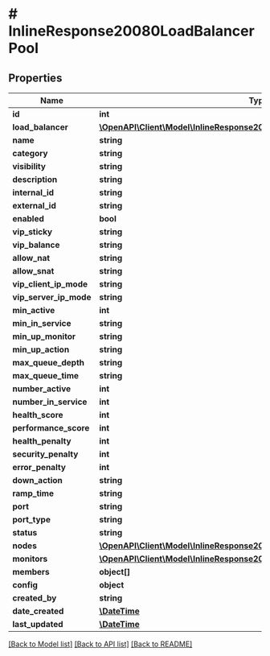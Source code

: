 # # InlineResponse20080LoadBalancerPool

## Properties

Name | Type | Description | Notes
------------ | ------------- | ------------- | -------------
**id** | **int** |  | [optional]
**load_balancer** | [**\OpenAPI\Client\Model\InlineResponse20079LoadBalancerMonitorLoadBalancer**](InlineResponse20079LoadBalancerMonitorLoadBalancer.md) |  | [optional]
**name** | **string** |  | [optional]
**category** | **string** |  | [optional]
**visibility** | **string** |  | [optional]
**description** | **string** |  | [optional]
**internal_id** | **string** |  | [optional]
**external_id** | **string** |  | [optional]
**enabled** | **bool** |  | [optional]
**vip_sticky** | **string** |  | [optional]
**vip_balance** | **string** |  | [optional]
**allow_nat** | **string** |  | [optional]
**allow_snat** | **string** |  | [optional]
**vip_client_ip_mode** | **string** |  | [optional]
**vip_server_ip_mode** | **string** |  | [optional]
**min_active** | **int** |  | [optional]
**min_in_service** | **string** |  | [optional]
**min_up_monitor** | **string** |  | [optional]
**min_up_action** | **string** |  | [optional]
**max_queue_depth** | **string** |  | [optional]
**max_queue_time** | **string** |  | [optional]
**number_active** | **int** |  | [optional]
**number_in_service** | **int** |  | [optional]
**health_score** | **int** |  | [optional]
**performance_score** | **int** |  | [optional]
**health_penalty** | **int** |  | [optional]
**security_penalty** | **int** |  | [optional]
**error_penalty** | **int** |  | [optional]
**down_action** | **string** |  | [optional]
**ramp_time** | **string** |  | [optional]
**port** | **string** |  | [optional]
**port_type** | **string** |  | [optional]
**status** | **string** |  | [optional]
**nodes** | [**\OpenAPI\Client\Model\InlineResponse20040AppDeployInstance[]**](InlineResponse20040AppDeployInstance.md) |  | [optional]
**monitors** | [**\OpenAPI\Client\Model\InlineResponse20040AppDeployInstance[]**](InlineResponse20040AppDeployInstance.md) |  | [optional]
**members** | **object[]** |  | [optional]
**config** | **object** |  | [optional]
**created_by** | **string** |  | [optional]
**date_created** | [**\DateTime**](\DateTime.md) |  | [optional]
**last_updated** | [**\DateTime**](\DateTime.md) |  | [optional]

[[Back to Model list]](../../README.md#models) [[Back to API list]](../../README.md#endpoints) [[Back to README]](../../README.md)
